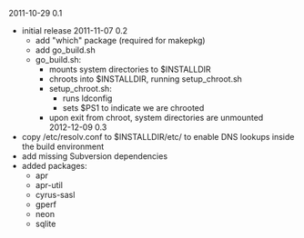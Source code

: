 2011-10-29 0.1
  * initial release
2011-11-07 0.2
    * add "which" package (required for makepkg)
    * add go_build.sh
    * go_build.sh:
        * mounts system directories to $INSTALLDIR
        * chroots into $INSTALLDIR, running setup_chroot.sh
        * setup_chroot.sh:
            * runs ldconfig
            * sets $PS1 to indicate we are chrooted
        * upon exit from chroot, system directories are unmounted       
2012-12-09 0.3
  * copy /etc/resolv.conf to $INSTALLDIR/etc/
    to enable DNS lookups inside the build environment
  * add missing Subversion dependencies
  * added packages:
    * apr
    * apr-util
    * cyrus-sasl
    * gperf
    * neon
    * sqlite